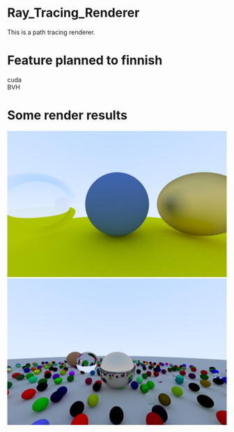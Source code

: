 # Ray_Tracing_Renderer
This is a path tracing renderer.
# Feature planned to finnish
cuda  
BVH  
# Some render results  
![example image1](https://github.com/shidefujiucimi/Ray_Tracing_Renderer/blob/master/example%20image/outimage1.png)
![example image2](https://github.com/shidefujiucimi/Ray_Tracing_Renderer/blob/master/example%20image/outimage2.png)